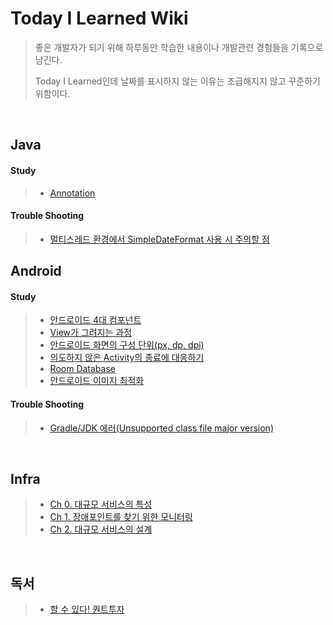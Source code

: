 # Today I Learned Wiki
>좋은 개발자가 되기 위해 하루동안 학습한 내용이나 개발관련 경험들을 기록으로 남긴다.
>
>Today I Learned인데 날짜를 표시하지 않는 이유는 조급해지지 않고 꾸준하기 위함이다.

<br/>

## Java
#### Study
> - [Annotation](https://github.com/eia51/TIL/blob/main/Java/Study/Annotation.md)
#### Trouble Shooting
> - [멀티스레드 환경에서 SimpleDateFormat 사용 시 주의할 점](https://github.com/eia51/TIL/blob/main/Java/TroubleShooting/caution_of_using_sdf_at_multi_thread.md)

## Android
#### Study
> - [안드로이드 4대 컴포넌트](https://github.com/eia51/TIL/blob/main/Android/Study/android_component.md)
> - [View가 그려지는 과정](https://github.com/eia51/TIL/blob/main/Android/Study/android_view.md)
> - [안드로이드 화면의 구성 단위(px, dp, dpi)](https://github.com/eia51/TIL/blob/main/Android/Study/android_view.md)
> - [의도하지 않은 Activity의 종료에 대응하기](https://github.com/eia51/TIL/blob/main/Android/Study/prepare_unexpected_terminate.md)
> - [Room Database](https://github.com/eia51/TIL/blob/main/Android/Study/android_room.md)
> - [안드로이드 이미지 최적화](https://github.com/eia51/TIL/blob/main/Android/Study/android_optimize_image_loading.md)
#### Trouble Shooting
> - [Gradle/JDK 에러(Unsupported class file major version)](https://github.com/eia51/TIL/blob/main/Android/TroubleShooting/unsupported_class_file_major_version.md)

<br/>

## Infra
> - [Ch 0. 대규모 서비스의 특성](https://github.com/eia51/TIL/blob/main/Infra/0_feature_of_large_scale_server.md)
> - [Ch 1. 장애포인트를 찾기 위한 모니터링](https://github.com/eia51/TIL/blob/main/Infra/1_monitoring_indicator_for_find_fail_point.md)
> - [Ch 2. 대규모 서비스의 설계](https://github.com/eia51/TIL/blob/main/Infra/2_large_scale_service_design.md)

<br/>

## 독서
> - [할 수 있다! 퀀트투자](https://github.com/eia51/TIL/blob/main/Reading/0_do_it_quant.md)

<br/>
